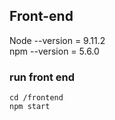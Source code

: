 ## Front-end

Node --version = 9.11.2 <br/>
npm --version = 5.6.0 <br/>

### run front end
`cd /frontend` <br/>
`npm start`
